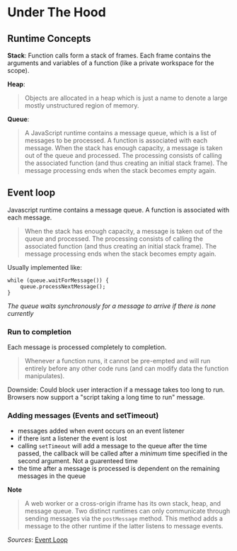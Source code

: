 # Under The Hood

## Runtime Concepts

**Stack**: Function calls form a stack of frames. Each frame contains the arguments and variables of a function (like a private workspace for the scope). 

**Heap**: 
> Objects are allocated in a heap which is just a name to denote a large mostly unstructured region of memory.

**Queue**:
> A JavaScript runtime contains a message queue, which is a list of messages to be processed. A function is associated with each message. When the stack has enough capacity, a message is taken out of the queue and processed. The processing consists of calling the associated function (and thus creating an initial stack frame). The message processing ends when the stack becomes empty again.

## Event loop

Javascript runtime contains a message queue. A function is associated with each message. 

> When the stack has enough capacity, a message is taken out of the queue and processed. The processing consists of calling the associated function (and thus creating an initial stack frame). The message processing ends when the stack becomes empty again.

Usually implemented like:
```
while (queue.waitForMessage()) {
	queue.processNextMessage();
}
```
*The queue waits synchronously for a message to arrive if there is none currently*

### Run to completion
Each message is processed completely to completion. 
> Whenever a function runs, it cannot be pre-empted and will run entirely before any other code runs (and can modify data the function manipulates).

Downside: Could block user interaction if a message takes too long to run. Browsers now support a "script taking a long time to run" message.

### Adding messages (Events and setTimeout)
- messages added when event occurs on an event listener
- if there isnt a listener the event is lost
- calling `setTimeout` will add a message to the queue after the time passed, the callback will be called after a *minimum* time specified in the second argument. Not a guarenteed time
- the time after a message is processed is dependent on the remaining messages in the queue

**Note**
> A web worker or a cross-origin iframe has its own stack, heap, and message queue. Two distinct runtimes can only communicate through sending messages via the `postMessage` method. This method adds a message to the other runtime if the latter listens to message events.

*Sources*: [Event Loop](https://developer.mozilla.org/en/docs/Web/JavaScript/EventLoop)
